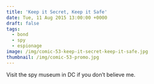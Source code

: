 ```yaml
---
title: 'Keep it Secret, Keep it Safe'
date: Tue, 11 Aug 2015 13:00:00 +0000
draft: false
tags: 
  - bond
  - spy
  - espionage
image: /img/comic-53-keep-it-secret-keep-it-safe.jpg
thumbnail: /img/comic-53-promo.jpg
---
```


Visit the spy museum in DC if you don’t believe me.